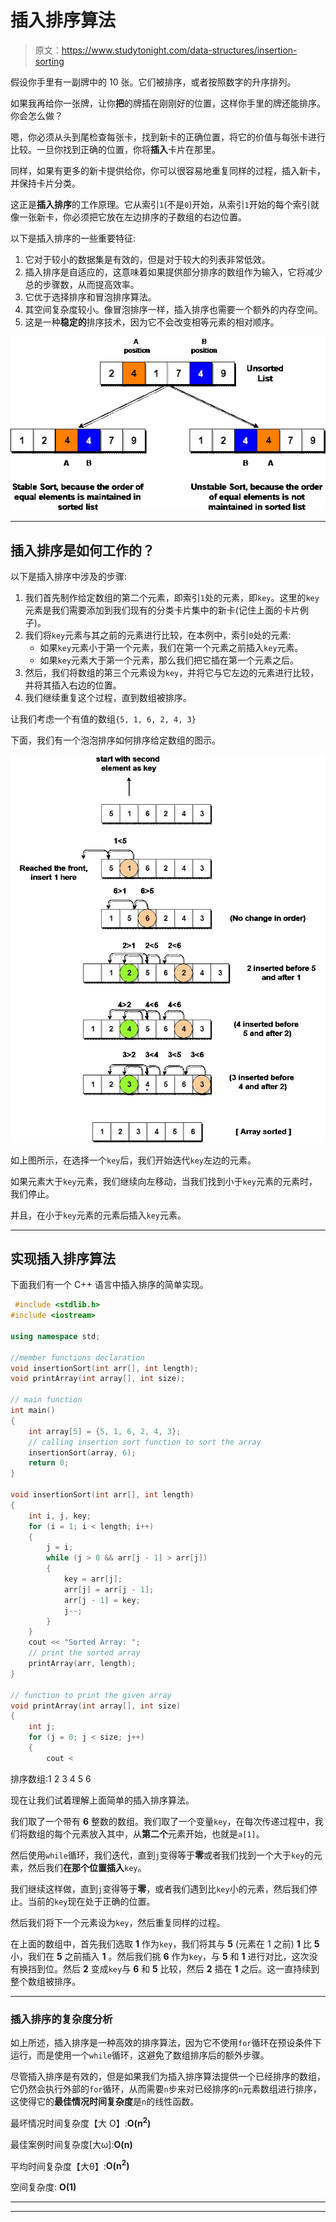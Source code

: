 # 插入排序算法

> 原文：<https://www.studytonight.com/data-structures/insertion-sorting>

假设你手里有一副牌中的 10 张。它们被排序，或者按照数字的升序排列。

如果我再给你一张牌，让你**把**的牌插在刚刚好的位置，这样你手里的牌还能排序。你会怎么做？

嗯，你必须从头到尾检查每张卡，找到新卡的正确位置，将它的价值与每张卡进行比较。一旦你找到正确的位置，你将**插入**卡片在那里。

同样，如果有更多的新卡提供给你，你可以很容易地重复同样的过程，插入新卡，并保持卡片分类。

这正是**插入排序**的工作原理。它从索引`1`(不是`0`)开始，从索引`1`开始的每个索引就像一张新卡，你必须把它放在左边排序的子数组的右边位置。

以下是插入排序的一些重要特征:

1.  它对于较小的数据集是有效的，但是对于较大的列表非常低效。
2.  插入排序是自适应的，这意味着如果提供部分排序的数组作为输入，它将减少总的步骤数，从而提高效率。
3.  它优于选择排序和冒泡排序算法。
4.  其空间复杂度较小。像冒泡排序一样，插入排序也需要一个额外的内存空间。
5.  这是一种**稳定的**排序技术，因为它不会改变相等元素的相对顺序。

![How stable sort works](img/e206c0b3cab64fed5fb3eacef5b0e99c.png)

* * *

## 插入排序是如何工作的？

以下是插入排序中涉及的步骤:

1.  我们首先制作给定数组的第二个元素，即索引`1`处的元素，即`key`。这里的`key`元素是我们需要添加到我们现有的分类卡片集中的新卡(记住上面的卡片例子)。
2.  我们将`key`元素与其之前的元素进行比较，在本例中，索引`0`处的元素:
    *   如果`key`元素小于第一个元素，我们在第一个元素之前插入`key`元素。
    *   如果`key`元素大于第一个元素，那么我们把它插在第一个元素之后。
3.  然后，我们将数组的第三个元素设为`key`，并将它与它左边的元素进行比较，并将其插入右边的位置。
4.  我们继续重复这个过程，直到数组被排序。

让我们考虑一个有值的数组`{5, 1, 6, 2, 4, 3}`

下面，我们有一个泡泡排序如何排序给定数组的图示。

![Insertion Sort algorithm pictorial representation](img/268764e54e6ac9af38a961cd6dee0ea7.png)

如上图所示，在选择一个`key`后，我们开始迭代`key`左边的元素。

如果元素大于`key`元素，我们继续向左移动，当我们找到小于`key`元素的元素时，我们停止。

并且，在小于`key`元素的元素后插入`key`元素。

* * *

## 实现插入排序算法

下面我们有一个 C++ 语言中插入排序的简单实现。

```cpp
 #include <stdlib.h>
#include <iostream>

using namespace std;

//member functions declaration
void insertionSort(int arr[], int length);
void printArray(int array[], int size);

// main function
int main() 
{
	int array[5] = {5, 1, 6, 2, 4, 3};
	// calling insertion sort function to sort the array
	insertionSort(array, 6);
	return 0;
}

void insertionSort(int arr[], int length) 
{
	int i, j, key;
	for (i = 1; i < length; i++) 
	{
		j = i;
 		while (j > 0 && arr[j - 1] > arr[j]) 
 		{
 			key = arr[j];
 			arr[j] = arr[j - 1];
 			arr[j - 1] = key;
 			j--;
 		}
	}
	cout << "Sorted Array: ";
	// print the sorted array
	printArray(arr, length);
}

// function to print the given array 
void printArray(int array[], int size)
{ 
 	int j;
	for (j = 0; j < size; j++)
	{
 		cout <
```

排序数组:1 2 3 4 5 6

现在让我们试着理解上面简单的插入排序算法。

我们取了一个带有 **6** 整数的数组。我们取了一个变量`key`，在每次传递过程中，我们将数组的每个元素放入其中，从**第二个**元素开始，也就是`a[1]`。

然后使用`while`循环，我们迭代，直到`j`变得等于**零**或者我们找到一个大于`key`的元素，然后我们**在那个位置插入**`key`。

我们继续这样做，直到`j`变得等于**零**，或者我们遇到比`key`小的元素，然后我们停止。当前的`key`现在处于正确的位置。

然后我们将下一个元素设为`key`，然后重复同样的过程。

在上面的数组中，首先我们选取 **1** 作为`key`，我们将其与 **5** (元素在 1 之前) **1** 比 **5** 小，我们在 **5** 之前插入 **1** 。然后我们挑 **6** 作为`key`，与 **5** 和 **1** 进行对比，这次没有换挡到位。然后 **2** 变成`key`与 **6** 和 **5** 比较，然后 **2** 插在 **1** 之后。这一直持续到整个数组被排序。

* * *

### 插入排序的复杂度分析

如上所述，插入排序是一种高效的排序算法，因为它不使用`for`循环在预设条件下运行，而是使用一个`while`循环，这避免了数组排序后的额外步骤。

尽管插入排序是有效的，但是如果我们为插入排序算法提供一个已经排序的数组，它仍然会执行外部的`for`循环，从而需要`n`步来对已经排序的`n`元素数组进行排序，这使得它的**最佳情况时间复杂度**是`n`的线性函数。

最坏情况时间复杂度【大 O】:**O(n<sup>2</sup>)**

最佳案例时间复杂度[大ω]:**O(n)**

平均时间复杂度【大θ】:**O(n<sup>2</sup>)**

空间复杂度: **O(1)**

* * *

* * *